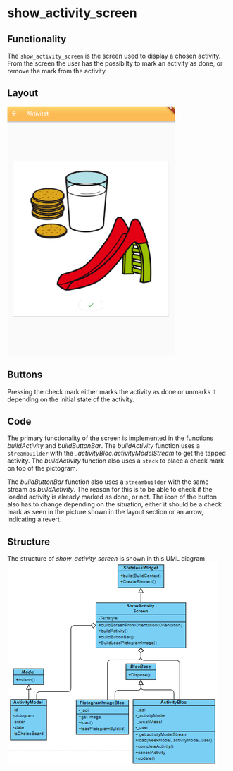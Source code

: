 # show_activity_screen

## Functionality
The `show_activity_screen` is the screen used to display a chosen activity. From the screen the user has the possibilty to mark an activity as done, or remove the mark from the activity

## Layout
![The screen used to show an activity](../pictures/show_activity_screen.png)


## Buttons
Pressing the check mark either marks the activity as done or unmarks it depending on the initial state of the activity.

## Code
The primary functionality of the screen is implemented in the functions *buildActivity* and *buildButtonBar*. The *buildActivity* function uses a `streambuilder` with the *_activityBloc.activityModelStream* to get the tapped activity. The *buildActivity* function also uses a `stack` to place a check mark on top of the pictogram.

The *buildButtonBar* function also uses a `streambuilder` with the same stream as *buildActivity*. The reason for this is to be able to check if the loaded activity is already marked as done, or not. The icon of the button also has to change depending on the situation, either it should be a check mark as seen in the picture shown in the layout section or an arrow, indicating a revert. 

## Structure
The structure of *show_activity_screen* is shown in this UML diagram
![Screen used to show an activity](../pictures/showActivityScreen.png)


